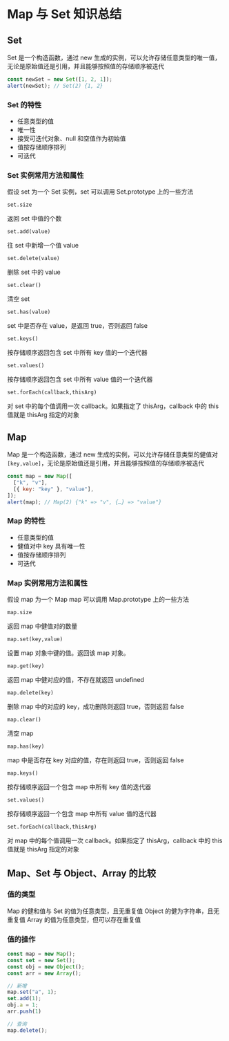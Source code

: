 # Map 与 Set 知识总结

## Set

Set 是一个构造函数，通过 new 生成的实例，可以允许存储任意类型的唯一值，无论是原始值还是引用，并且能够按照值的存储顺序被迭代

```js
const newSet = new Set([1, 2, 1]);
alert(newSet); // Set(2) {1, 2}
```

### Set 的特性

- 任意类型的值
- 唯一性
- 接受可迭代对象、null 和空值作为初始值
- 值按存储顺序排列
- 可迭代

### Set 实例常用方法和属性

假设 set 为一个 Set 实例，set 可以调用 Set.prototype 上的一些方法

`set.size`

返回 set 中值的个数

`set.add(value)`

往 set 中新增一个值 value

`set.delete(value)`

删除 set 中的 value

`set.clear()`

清空 set

`set.has(value)`

set 中是否存在 value，是返回 true，否则返回 false

`set.keys()`

按存储顺序返回包含 set 中所有 key 值的一个迭代器

`set.values()`

按存储顺序返回包含 set 中所有 value 值的一个迭代器

`set.forEach(callback,thisArg)`

对 set 中的每个值调用一次 callback。如果指定了 thisArg，callback 中的 this 值就是 thisArg 指定的对象

## Map

Map 是一个构造函数，通过 new 生成的实例，可以允许存储任意类型的健值对`[key,value]`，无论是原始值还是引用，并且能够按照值的存储顺序被迭代

```js
const map = new Map([
  ["k", "v"],
  [{ key: "key" }, "value"],
]);
alert(map); // Map(2) {"k" => "v", {…} => "value"}
```

### Map 的特性

- 任意类型的值
- 健值对中 key 具有唯一性
- 值按存储顺序排列
- 可迭代

### Map 实例常用方法和属性

假设 map 为一个 Map map 可以调用 Map.prototype 上的一些方法

`map.size`

返回 map 中健值对的数量

`map.set(key,value)`

设置 map 对象中键的值。返回该 map 对象。

`map.get(key)`

返回 map 中健对应的值，不存在就返回 undefined

`map.delete(key)`

删除 map 中的对应的 key，成功删除则返回 true，否则返回 false

`map.clear()`

清空 map

`map.has(key)`

map 中是否存在 key 对应的值，存在则返回 true，否则返回 false

`map.keys()`

按存储顺序返回一个包含 map 中所有 key 值的迭代器

`set.values()`

按存储顺序返回一个包含 map 中所有 value 值的迭代器

`set.forEach(callback,thisArg)`

对 map 中的每个值调用一次 callback。如果指定了 thisArg，callback 中的 this 值就是 thisArg 指定的对象

## Map、Set 与 Object、Array 的比较

### 值的类型

Map 的健和值与 Set 的值为任意类型，且无重复值
Object 的健为字符串，且无重复值
Array 的值为任意类型，但可以存在重复值

### 值的操作

```js
const map = new Map();
const set = new Set();
const obj = new Object();
const arr = new Array();

// 新增
map.set("a", 1);
set.add(1);
obj.a = 1;
arr.push(1)

// 查询
map.delete();
```
